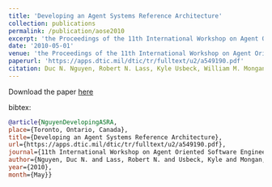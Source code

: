 ```yaml
---
title: 'Developing an Agent Systems Reference Architecture'
collection: publications
permalink: /publication/aose2010
excerpt: 'the Proceedings of the 11th International Workshop on Agent Oriented Software Engineering, May 2010'
date: '2010-05-01'
venue: 'the Proceedings of the 11th International Workshop on Agent Oriented Software Engineering, May 2010'
paperurl: 'https://apps.dtic.mil/dtic/tr/fulltext/u2/a549190.pdf'
citation: Duc N. Nguyen, Robert N. Lass, Kyle Usbeck, William M. Mongan, Christopher T. Cannon, William C. Regli, Israel Mayk and Todd Urness. Developing an Agent Systems Reference Architecture.  The Proceedings of the 11th International Workshop on Agent Oriented Software Engineering, May 2010.
---
```


Download the paper [here](https://apps.dtic.mil/dtic/tr/fulltext/u2/a549190.pdf)

bibtex:
```bibtex
@article{NguyenDevelopingASRA, 
place={Toronto, Ontario, Canada}, 
title={Developing an Agent Systems Reference Architecture}, 
url={https://apps.dtic.mil/dtic/tr/fulltext/u2/a549190.pdf}, 
journal={11th International Workshop on Agent Oriented Software Engineering}, 
author={Nguyen, Duc N. and Lass, Robert N. and Usbeck, Kyle and Mongan, William M. and Cannon, Christopher T. and Regli, William C. and Mayk, Israel and Urness, Todd}, 
year={2010}, 
month={May}}
```